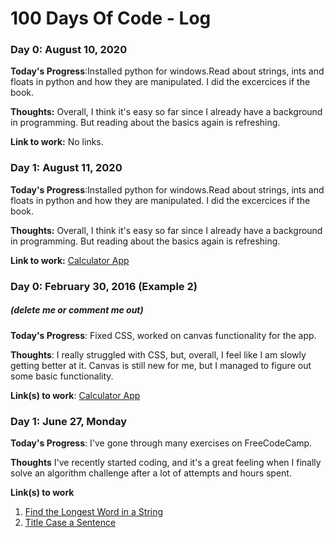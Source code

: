 # 100 Days Of Code - Log

### Day 0: August 10, 2020

**Today's Progress**:Installed python for windows.Read about strings, ints and floats in python and how they are manipulated. I did the excercices if the book.

**Thoughts:** Overall, I think it's easy so far since I already have a background in programming. But reading about the basics again is refreshing.

**Link to work:** No links.


### Day 1: August 11, 2020

**Today's Progress**:Installed python for windows.Read about strings, ints and floats in python and how they are manipulated. I did the excercices if the book.

**Thoughts:** Overall, I think it's easy so far since I already have a background in programming. But reading about the basics again is refreshing.

**Link to work:** [Calculator App](http://www.example.com)






### Day 0: February 30, 2016 (Example 2)
##### (delete me or comment me out)

**Today's Progress**: Fixed CSS, worked on canvas functionality for the app.

**Thoughts**: I really struggled with CSS, but, overall, I feel like I am slowly getting better at it. Canvas is still new for me, but I managed to figure out some basic functionality.

**Link(s) to work**: [Calculator App](http://www.example.com)


### Day 1: June 27, Monday

**Today's Progress**: I've gone through many exercises on FreeCodeCamp.

**Thoughts** I've recently started coding, and it's a great feeling when I finally solve an algorithm challenge after a lot of attempts and hours spent.

**Link(s) to work**
1. [Find the Longest Word in a String](https://www.freecodecamp.com/challenges/find-the-longest-word-in-a-string)
2. [Title Case a Sentence](https://www.freecodecamp.com/challenges/title-case-a-sentence)
